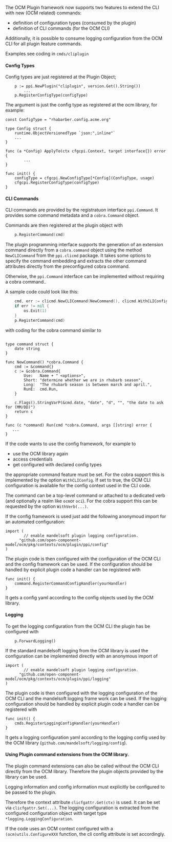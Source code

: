 
The OCM Plugin framework now supports two features to
extend the CLI with new (OCM related) commands:
- definition of configuration types (consumed by the plugin)
- definition of CLI commands (for the OCM CLI)

Additionally, it is possible to consume logging configuration from the OCM CLI for all
plugin feature commands.

Examples see coding in `cmds/cliplugin`

#### Config Types

Config types are just registered at the Plugin Object;

```
	p := ppi.NewPlugin("cliplugin", version.Get().String())
        ...
	p.RegisterConfigType(configType)
```

The argument is just the config type as registered at the ocm library, for example:

```
const ConfigType = "rhabarber.config.acme.org"

type Config struct {
	runtime.ObjectVersionedType `json:",inline"`
	...
}

func (a *Config) ApplyTo(ctx cfgcpi.Context, target interface{}) error {
        ...
}

func init() {
	configType = cfgcpi.NewConfigType[*Config](ConfigType, usage)
	cfgcpi.RegisterConfigType(configType)
}
```

#### CLI Commands

CLI commands are provided by the registratuon interface `ppi.Command`. It
provides some command metadata and a `cobra.Command` object.

Commands are then registered at the plugin object with

```go
    p.RegisterCommand(cmd)
```

The plugin programming interface supports the generation of an extension command directly from a
`cobra.command` object using the method `NewCLICommand` from the `ppi.clicmd` package.
It takes some options to specify the command embedding and extracts the other command attributes
directly from the preconfigured cobra command.

Otherwise, the `ppi.Command` interface  can be implemented without requiring a cobra command..

A sample code could look like this:

```go
    cmd, err := clicmd.NewCLICommand(NewCommand(), clicmd.WithCLIConfig(), clicmd.WithVerb("check"))
    if err != nil {
        os.Exit(1)
    }
    p.RegisterCommand(cmd)
```

with coding for the cobra command similar to

```

type command struct {
	date string
}

func NewCommand() *cobra.Command {
	cmd := &command{}
	c := &cobra.Command{
		Use:   Name + " <options>",
		Short: "determine whether we are in rhubarb season",
		Long:  "The rhubarb season is between march and april.",
		RunE:  cmd.Run,
	}

	c.Flags().StringVarP(&cmd.date, "date", "d", "", "the date to ask for (MM/DD)")
	return c
}

func (c *command) Run(cmd *cobra.Command, args []string) error {
   ...
}
```

If the code wants to use the config framework, for example to
- use the OCM library again
- access credentials
- get configured with declared config types

the appropriate command feature must be set.
For the cobra support this is implemented by the option `WithCLIConfig`.
If set to true, the OCM CLI configuration is available for the config context used in the
CLI code.

The command can be a top-level command or attached to a dedicated verb (and optionally a realm like `ocm`or `oci`).
For the cobra support this can be requested by the option `WithVerb(...)`.

If the config framework is used just add the following anonymoud import
for an automated configuration:

```
import (
        // enable mandelsoft plugin logging configuration.
	_ "github.com/open-component-model/ocm/pkg/contexts/ocm/plugin/ppi/config"
)
```

The plugin code is then configured with the configuration of the OCM CLI and the config  framework
can be used.
If the configuration should be handled by explicit plugin code a handler can be registered with

```
func init() {
	command.RegisterCommandConfigHandler(yourHandler)
}
```

It gets a config yaml according to the config objects used by the OCM library.

#### Logging

To get the logging configuration from the OCM CLI the plugin has be configured with

```
	p.ForwardLogging()
```

If the standard mandelsoft logging from the OCM library is used the configuration can
be implemented directly with an anonymous import of

```
import (
        // enable mandelsoft plugin logging configuration.
	_ "github.com/open-component-model/ocm/pkg/contexts/ocm/plugin/ppi/logging"
)
```
The plugin code is then configured with the logging configuration of the OCM CLI and the mandelsoft logging frame work
can be used.
If the logging configuration should be handled by explicit plugin code a handler can be registered with

```
func init() {
	cmds.RegisterLoggingConfigHandler(yourHandler)
}
```

It gets a logging configuration yaml according to the logging config used by the OCM library (`github.com/mandelsoft/logging/config`).

#### Using Plugin command extensions from the OCM library.

The plugin command extensions can also be called without the OCM CLI directly from the OCM library.
Therefore the plugin objects provided by the library can be used.

Logging information and config information must explicitly be configured to be passed to the
plugin.

Therefore the context attribute `clicfgattr.Get(ctx)` is used. It can be set via `clicfgattr.Set(...)`.
The logging configuration is extracted from the configured configuration object with target type `*logging.LoggingConfiguration`.

If the code uses an OCM context configured with a `(ocm)utils.ConfigureXXX` function, the cli config attribute is set accordingly.
